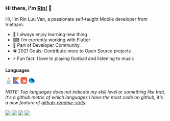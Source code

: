### Hi there, I'm [Rin!](https://www.linkedin.com/in/hnrinlv/) 👋
Hi, I'm Rin Luu Van, a passionate self-taught Mobile developer from Vietnam.

- 🌱 I always enjoy learning new thing
- ⌨ I'm currently working with Flutter
- 👯 Part of Developer Community.
- ️⚽ 2021 Goals: Contribute more to Open Source projects
- ⚡ Fun fact: I love to playing football and listening to music

**Languages**  

<code><img height="20" src="https://raw.githubusercontent.com/github/explore/80688e429a7d4ef2fca1e82350fe8e3517d3494d/topics/java/java.png"></code>
<code><img height="20" src="https://raw.githubusercontent.com/github/explore/80688e429a7d4ef2fca1e82350fe8e3517d3494d/topics/kotlin/kotlin.png"></code>
<code><img height="20" src="https://raw.githubusercontent.com/github/explore/80688e429a7d4ef2fca1e82350fe8e3517d3494d/topics/swift/swift.png"></code>
<code><img height="20" src="https://raw.githubusercontent.com/github/explore/80688e429a7d4ef2fca1e82350fe8e3517d3494d/topics/dart/dart.png"></code>

*NOTE: Top languages does not indicate my skill level or something like that, it's a github metric of which languages I have the most code on github, it's a new feature of [github-readme-stats](https://github.com/anuraghazra/github-readme-stats)*

<img align="center" src="https://github-readme-stats.vercel.app/api?username=rinlv&show_icons=true&include_all_commits=true&theme=vue-dark" />

<img align="center" src="https://github-readme-stats.vercel.app/api/top-langs/?username=rinlv&layout=compact&theme=vue-dark"/>

<img align="center" src="https://github-readme-stats.vercel.app/api/pin/?username=rinlv&repo=flutter_webview_plugin&theme=vue-dark" />

<img align="center" src="https://github-readme-stats.vercel.app/api/pin/?username=rinlv&repo=flutter_dropdown_search&theme=vue-dark" />

<!--
**rinlv/rinlv** is a ✨ _special_ ✨ repository because its `README.md` (this file) appears on your GitHub profile.

Here are some ideas to get you started:

- 🔭 I’m currently working on ...
- 🌱 I’m currently learning ...
- 👯 I’m looking to collaborate on ...
- 🤔 I’m looking for help with ...
- 💬 Ask me about ...
- 📫 How to reach me: ...
- 😄 Pronouns: ...
- ⚡ Fun fact: ...
-->
